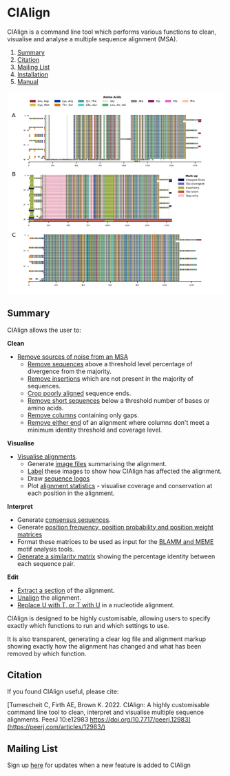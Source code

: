 # CIAlign

CIAlign is a command line tool which performs various functions to clean, visualise and analyse a multiple sequence alignment (MSA).

1. [Summary](#summary)
2. [Citation](#citation)
3. [Mailing List](#mailing-list)
4. [Installation](installation.html)
5. [Manual](usage.html)

![Example](../images/example.png)

## Summary
CIAlign allows the user to:

**Clean**

* [Remove sources of noise from an MSA](usage.html#cleaning-functions) 
  * [Remove sequences](usage.html#remove-divergent) above a threshold level percentage of divergence from the majority.
  * [Remove insertions](usage.html#remove-insertions) which are not present in the majority of sequences.
  * [Crop poorly aligned](usage.html#crop-ends)  sequence ends.
  * [Remove short sequences](usage.html#remove-short) below a threshold number of bases or amino acids.
  * [Remove columns](usage.html#remove-gap-only) containing only gaps.
  * [Remove either end](cleaning_functions.html#crop_divergent) of an alignment where columns don't meet a minimum identity threshold and coverage level.

**Visualise**

* [Visualise alignments](usage.html#visualising-alignments).
  * Generate [image files](usage.html#mini-alignments) summarising the alignment.
  * [Label](usage.html#mini-alignments) these images to show how CIAlign has affected the alignment.
  * Draw [sequence logos](usage.html#sequence-logos)
  * Plot [alignment statistics](usage.html#analysing-alignment-statistics) - visualise coverage and conservation at each position in the alignment.


**Interpret**

* Generate [consensus sequences](usage.html#consensus-sequences).
* Generate [position frequency, position probability and position weight matrices](usage.html#position-frequency-probability-and-weight-matrices)
* Format these matrices to be used as input for the [BLAMM and MEME](usage.html#position-frequency-probability-and-weight-matrices) motif analysis tools.
* [Generate a similarity matrix](usage.html#similarity-matrices) showing the percentage identity between each sequence pair.
  
**Edit**

* [Extract a section](usage.html#extracting-sections-from-an-alignment) of the alignment.
* [Unalign](usage.html#unaligning-removing-gaps) the alignment.
* [Replace U with T, or T with U](usage.html#replacing-u-or-t) in a nucleotide alignment.

CIAlign is designed to be highly customisable, allowing users to specify exactly which functions to run and which settings to use.

It is also transparent, generating a clear log file and alignment markup showing exactly how the alignment has changed and what has been removed by which function.

## Citation
If you found CIAlign useful, please cite: 

[Tumescheit C, Firth AE, Brown K. 2022. CIAlign: A highly customisable command line tool to clean, interpret and visualise multiple sequence alignments. PeerJ 10:e12983 https://doi.org/10.7717/peerj.12983](https://peerj.com/articles/12983/)

## Mailing List
Sign up [here](https://t.co/tTyxFV6LR2) for updates when a new feature is added to CIAlign 
